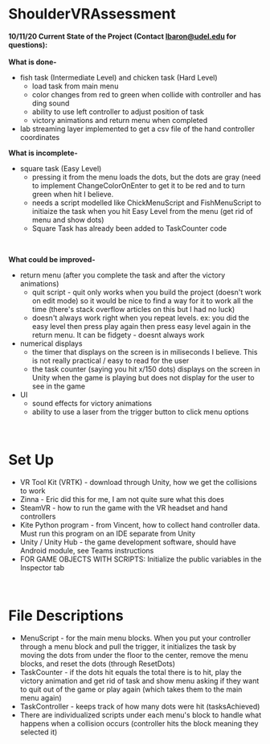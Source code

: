 # ShoulderVRAssessment
**10/11/20 Current State of the Project (Contact lbaron@udel.edu for questions): <br /> <br />**
**What is done-**
  * fish task (Intermediate Level) and chicken task (Hard Level) 
    * load task from main menu
    * color changes from red to green when collide with controller and has ding sound
    * ability to use left controller to adjust position of task
    * victory animations and return menu when completed 
  * lab streaming layer implemented to get a csv file of the hand controller coordinates 

**What is incomplete-**
  * square task (Easy Level)
    * pressing it from the menu loads the dots, but the dots are gray (need to implement ChangeColorOnEnter to get it to be red and to turn green when hit I believe. 
    * needs a script modelled like ChickMenuScript and FishMenuScript to initiaize the task when you hit Easy Level from the menu (get rid of menu and show dots)
    * Square Task has already been added to TaskCounter code
 
<br />

**What could be improved-**
  * return menu (after you complete the task and after the victory animations)
    * quit script - quit only works when you build the project (doesn't work on edit mode) so it would be nice to find a way for it to work all the time (there's stack overflow articles on this but I had no luck)
    * doesn't always work right when you repeat levels. ex: you did the easy level then press play again then press easy level again in the return menu. It can be fidgety - doesnt always work 
  * numerical displays
    * the timer that displays on the screen is in miliseconds I believe. This is not really practical / easy to read for the user
    * the task counter (saying you hit x/150 dots) displays on the screen in Unity when the game is playing but does not display for the user to see in the game
  * UI 
    * sound effects for victory animations
    * ability to use a laser from the trigger button to click menu options
<br />

# Set Up 
* VR Tool Kit (VRTK) - download through Unity, how we get the collisions to work
* Zinna - Eric did this for me, I am not quite sure what this does
* SteamVR - how to run the game with the VR headset and hand controllers
* Kite Python program - from Vincent, how to collect hand controller data. Must run this program on an IDE separate from Unity 
* Unity / Unity Hub - the game development software, should have Android module, see Teams instructions 
* FOR GAME OBJECTS WITH SCRIPTS: Initialize the public variables in the Inspector tab 
<br />

# File Descriptions
* MenuScript - for the main menu blocks. When you put your controller through a menu block and pull the trigger, it initializes the task by moving the dots from under the floor to the center, remove the menu blocks, and reset the dots  (through ResetDots)
* TaskCounter - if the dots hit equals the total there is to hit, play the victory animation and get rid of task and show menu asking if they want to quit out of the game or play again (which takes them to the main menu again)
* TaskController - keeps track of how many dots were hit (tasksAchieved)
* There are individualized scripts under each menu's block to handle what happens when a collision occurs (controller hits the block meaning they selected it)
